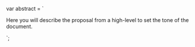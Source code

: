 var abstract = `

Here you will describe the proposal from a high-level to set the tone of the document.

`;
